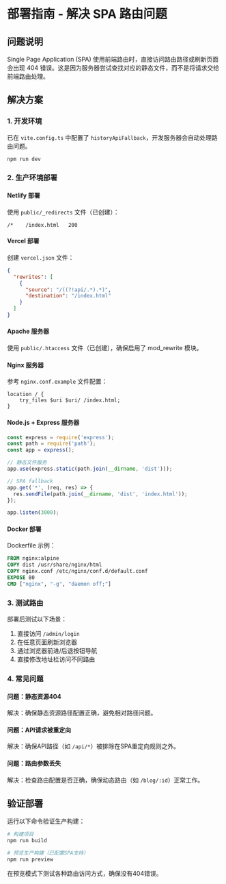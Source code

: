 # 部署指南 - 解决 SPA 路由问题

## 问题说明

Single Page Application (SPA) 使用前端路由时，直接访问路由路径或刷新页面会出现 404 错误。这是因为服务器尝试查找对应的静态文件，而不是将请求交给前端路由处理。

## 解决方案

### 1. 开发环境

已在 `vite.config.ts` 中配置了 `historyApiFallback`，开发服务器会自动处理路由问题。

```bash
npm run dev
```

### 2. 生产环境部署

#### Netlify 部署

使用 `public/_redirects` 文件（已创建）：

```
/*    /index.html   200
```

#### Vercel 部署

创建 `vercel.json` 文件：

```json
{
  "rewrites": [
    {
      "source": "/((?!api/.*).*)",
      "destination": "/index.html"
    }
  ]
}
```

#### Apache 服务器

使用 `public/.htaccess` 文件（已创建），确保启用了 mod_rewrite 模块。

#### Nginx 服务器

参考 `nginx.conf.example` 文件配置：

```nginx
location / {
    try_files $uri $uri/ /index.html;
}
```

#### Node.js + Express 服务器

```javascript
const express = require('express');
const path = require('path');
const app = express();

// 静态文件服务
app.use(express.static(path.join(__dirname, 'dist')));

// SPA fallback
app.get('*', (req, res) => {
  res.sendFile(path.join(__dirname, 'dist', 'index.html'));
});

app.listen(3000);
```

#### Docker 部署

Dockerfile 示例：

```dockerfile
FROM nginx:alpine
COPY dist /usr/share/nginx/html
COPY nginx.conf /etc/nginx/conf.d/default.conf
EXPOSE 80
CMD ["nginx", "-g", "daemon off;"]
```

### 3. 测试路由

部署后测试以下场景：

1. 直接访问 `/admin/login`
2. 在任意页面刷新浏览器
3. 通过浏览器前进/后退按钮导航
4. 直接修改地址栏访问不同路由

### 4. 常见问题

#### 问题：静态资源404

解决：确保静态资源路径配置正确，避免相对路径问题。

#### 问题：API请求被重定向

解决：确保API路径（如 `/api/*`）被排除在SPA重定向规则之外。

#### 问题：路由参数丢失

解决：检查路由配置是否正确，确保动态路由（如 `/blog/:id`）正常工作。

## 验证部署

运行以下命令验证生产构建：

```bash
# 构建项目
npm run build

# 预览生产构建（已配置SPA支持）
npm run preview
```

在预览模式下测试各种路由访问方式，确保没有404错误。 